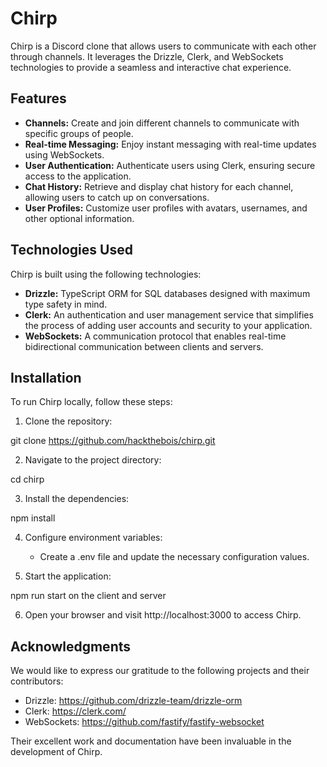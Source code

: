 # Chirp

Chirp is a Discord clone that allows users to communicate with each other through channels. It leverages the Drizzle, Clerk, and WebSockets technologies to provide a seamless and interactive chat experience.

## Features

- **Channels:** Create and join different channels to communicate with specific groups of people.
- **Real-time Messaging:** Enjoy instant messaging with real-time updates using WebSockets.
- **User Authentication:** Authenticate users using Clerk, ensuring secure access to the application.
- **Chat History:** Retrieve and display chat history for each channel, allowing users to catch up on conversations.
- **User Profiles:** Customize user profiles with avatars, usernames, and other optional information.

## Technologies Used

Chirp is built using the following technologies:

- **Drizzle:** TypeScript ORM for SQL databases designed with maximum type safety in mind.
- **Clerk:** An authentication and user management service that simplifies the process of adding user accounts and security to your application.
- **WebSockets:** A communication protocol that enables real-time bidirectional communication between clients and servers.

## Installation

To run Chirp locally, follow these steps:

1. Clone the repository:

git clone https://github.com/hackthebois/chirp.git

2. Navigate to the project directory:

cd chirp

3. Install the dependencies:

npm install

4. Configure environment variables:
   - Create a .env file and update the necessary configuration values.

5. Start the application:

npm run start on the client and server

6. Open your browser and visit http://localhost:3000 to access Chirp.

## Acknowledgments

We would like to express our gratitude to the following projects and their contributors:

- Drizzle: https://github.com/drizzle-team/drizzle-orm
- Clerk: https://clerk.com/
- WebSockets: https://github.com/fastify/fastify-websocket

Their excellent work and documentation have been invaluable in the development of Chirp.
